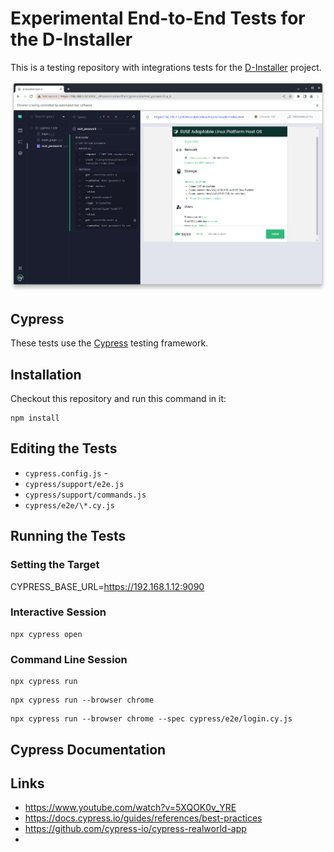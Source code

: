 
# Experimental End-to-End Tests for the D-Installer

This is a testing repository with integrations tests for the
[D-Installer](https://github.com/yast/d-installer) project.

![Cypress running D-Installer tests](doc/d-installer-cypress.png)

## Cypress

These tests use the [Cypress](https://www.cypress.io/) testing framework.

## Installation

Checkout this repository and run this command in it:

```shell
npm install
```

## Editing the Tests

- `cypress.config.js` - 
- `cypress/support/e2e.js`
- `cypress/support/commands.js`
- `cypress/e2e/\*.cy.js`

## Running the Tests

### Setting the Target

CYPRESS_BASE_URL=https://192.168.1.12:9090

### Interactive Session

```
npx cypress open
```

### Command Line Session

```
npx cypress run
```

```
npx cypress run --browser chrome
```

```
npx cypress run --browser chrome --spec cypress/e2e/login.cy.js
```

##

## Cypress Documentation

## Links

- https://www.youtube.com/watch?v=5XQOK0v_YRE
- https://docs.cypress.io/guides/references/best-practices
- https://github.com/cypress-io/cypress-realworld-app
- 